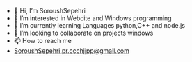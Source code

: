 - 👋 Hi, I’m SoroushSepehri
- 👀 I’m interested in Webcite and Windows programming
- 🌱 I’m currently learning Languages python,C++ and node.js
- 💞️ I’m looking to collaborate on projects windows
- 📫 How to reach me
- SoroushSepehri.pr.ccchjjpp@gmail.com

<!---
SoroushSepehri/SoroushSepehri is a ✨ special ✨ repository because its `README.md` (this file) appears on your GitHub profile.
You can click the Preview link to take a look at your changes.
--->
